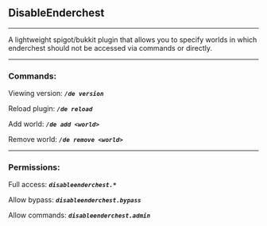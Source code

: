 ## DisableEnderchest
-----------------

A lightweight spigot/bukkit plugin that allows you to specify worlds in which enderchest should not be accessed via commands or directly.

---------------

### Commands:
Viewing version: ***`/de version`***

Reload plugin: ***`/de reload`***

Add world: ***`/de add <world>`***

Remove world: ***`/de remove <world>`***

------------------------

### Permissions:
Full access: ***`disableenderchest.*`***

Allow bypass: ***`disableenderchest.bypass`***

Allow commands: ***`disableenderchest.admin`***
